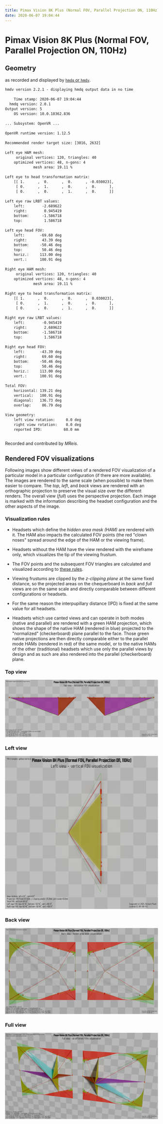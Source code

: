 ```yaml
---
title: Pimax Vision 8K Plus (Normal FOV, Parallel Projection ON, 110Hz)
date: 2020-06-07 19:04:44
---
```

# Pimax Vision 8K Plus (Normal FOV, Parallel Projection ON, 110Hz)

## Geometry

as recorded and displayed by [`hmdq` or `hmdv`](https://github.com/risa2000/hmdq).
```
hmdv version 2.2.1 - displaying hmdq output data in no time

    Time stamp: 2020-06-07 19:04:44
  hmdq version: 2.0.1
Output version: 5
    OS version: 10.0.18362.836

... Subsystem: OpenVR ...

OpenVR runtime version: 1.12.5

Recommended render target size: [3016, 2632]

Left eye HAM mesh:
     original vertices: 120, triangles: 40
    optimized vertices: 48, n-gons: 4
             mesh area: 19.11 %

Left eye to head transformation matrix:
    [[ 1.      ,  0.      ,  0.      , -0.030023],
     [ 0.      ,  1.      ,  0.      ,  0.      ],
     [ 0.      ,  0.      ,  1.      ,  0.      ]]

Left eye raw LRBT values:
    left:        -2.689622
    right:        0.945419
    bottom:      -1.586718
    top:          1.586718

Left eye head FOV:
    left:       -69.60 deg
    right:       43.39 deg
    bottom:     -50.46 deg
    top:         50.46 deg
    horiz.:     113.00 deg
    vert.:      100.91 deg

Right eye HAM mesh:
     original vertices: 120, triangles: 40
    optimized vertices: 48, n-gons: 4
             mesh area: 19.11 %

Right eye to head transformation matrix:
    [[ 1.      ,  0.      ,  0.      ,  0.030023],
     [ 0.      ,  1.      ,  0.      ,  0.      ],
     [ 0.      ,  0.      ,  1.      ,  0.      ]]

Right eye raw LRBT values:
    left:        -0.945419
    right:        2.689622
    bottom:      -1.586718
    top:          1.586718

Right eye head FOV:
    left:       -43.39 deg
    right:       69.60 deg
    bottom:     -50.46 deg
    top:         50.46 deg
    horiz.:     113.00 deg
    vert.:      100.91 deg

Total FOV:
    horizontal: 139.21 deg
    vertical:   100.91 deg
    diagonal:   136.73 deg
    overlap:     86.79 deg

View geometry:
    left view rotation:     0.0 deg
    right view rotation:    0.0 deg
    reported IPD:          60.0 mm


```
Recorded and contributed by _MReis_.

## Rendered FOV visualizations

Following images show different views of a rendered FOV visualization of a
particular model in a particular configuration (if there are more available).
The images are rendered to the same scale (when possible) to make them easier
to compare. The _top_, _left_, and _back_ views are rendered with an
orthographic projection to preserve the visual size over the different renders.
The overall view (_full_) uses the perspective projection. Each image is marked
with the information describing the headset configuration and the other aspects
of the image.

### Visualization rules

* Headsets which define the _hidden area mask (HAM)_ are rendered with it. The
  HAM also impacts the calculated FOV points (the red "clown noses" spread
  around the edge of the HAM or the viewing frame).

* Headsets without the HAM have the view rendered with the wireframe only, which
  visualizes the tip of the viewing frustum.

* The FOV points and the subsequent FOV triangles are calculated and visualized
  according to [these
  rules](https://risa2000.github.io/vrdocs/docs/hmd_fov_calculation).

* Viewing frustums are clipped by the _z-clipping plane_ at the same fixed
  distance, so the projected areas on the chequerboard in _back_ and _full_
  views are on the same scale and directly comparable between different
  configurations or headsets.

* For the same reason the interpupillary distance (IPD) is fixed at the same
  value for all headsets.

* Headsets which use canted views and can operate in both modes (native and
  parallel) are rendered with a green HAM projection, which shows the shape of
  the native HAM (rendered in blue) projected to the "normalized"
  (checkerboard) plane parallel to the face. Those green native projections are
  then directly comparable either to the parallel mode HAMs (rendered in red)
  of the same model, or to the native HAMs of the other (traditional) headsets
  which use only the parallel views by design and as such are also rendered
  into the parallel (checkerboard) plane.

### Top view
[![Pimax Vision 8K Plus (Normal FOV, Parallel Projection ON, 110Hz) - top view](../images/PimaxVision8KPlus_Normal_PP_R110_top.dmx.png)](../images/PimaxVision8KPlus_Normal_PP_R110_top.dmx.png)

### Left view
[![Pimax Vision 8K Plus (Normal FOV, Parallel Projection ON, 110Hz) - left view](../images/PimaxVision8KPlus_Normal_PP_R110_left.dmx.png)](../images/PimaxVision8KPlus_Normal_PP_R110_left.dmx.png)

### Back view
[![Pimax Vision 8K Plus (Normal FOV, Parallel Projection ON, 110Hz) - back view](../images/PimaxVision8KPlus_Normal_PP_R110_back.dmx.png)](../images/PimaxVision8KPlus_Normal_PP_R110_back.dmx.png)

### Full view
[![Pimax Vision 8K Plus (Normal FOV, Parallel Projection ON, 110Hz) - full view](../images/PimaxVision8KPlus_Normal_PP_R110_over.dmx.png)](../images/PimaxVision8KPlus_Normal_PP_R110_over.dmx.png)

